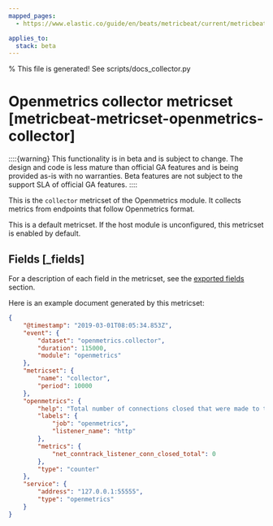 ```yaml
---
mapped_pages:
  - https://www.elastic.co/guide/en/beats/metricbeat/current/metricbeat-metricset-openmetrics-collector.html

applies_to:
  stack: beta
---
```


% This file is generated! See scripts/docs_collector.py

# Openmetrics collector metricset [metricbeat-metricset-openmetrics-collector]

::::{warning}
This functionality is in beta and is subject to change. The design and code is less mature than official GA features and is being provided as-is with no warranties. Beta features are not subject to the support SLA of official GA features.
::::


This is the `collector` metricset of the Openmetrics module. It collects metrics from endpoints that follow Openmetrics format.

This is a default metricset. If the host module is unconfigured, this metricset is enabled by default.

## Fields [_fields]

For a description of each field in the metricset, see the [exported fields](/reference/metricbeat/exported-fields-openmetrics.md) section.

Here is an example document generated by this metricset:

```json
{
    "@timestamp": "2019-03-01T08:05:34.853Z",
    "event": {
        "dataset": "openmetrics.collector",
        "duration": 115000,
        "module": "openmetrics"
    },
    "metricset": {
        "name": "collector",
        "period": 10000
    },
    "openmetrics": {
        "help": "Total number of connections closed that were made to the listener of a given name.",
        "labels": {
            "job": "openmetrics",
            "listener_name": "http"
        },
        "metrics": {
            "net_conntrack_listener_conn_closed_total": 0
        },
        "type": "counter"
    },
    "service": {
        "address": "127.0.0.1:55555",
        "type": "openmetrics"
    }
}
```
